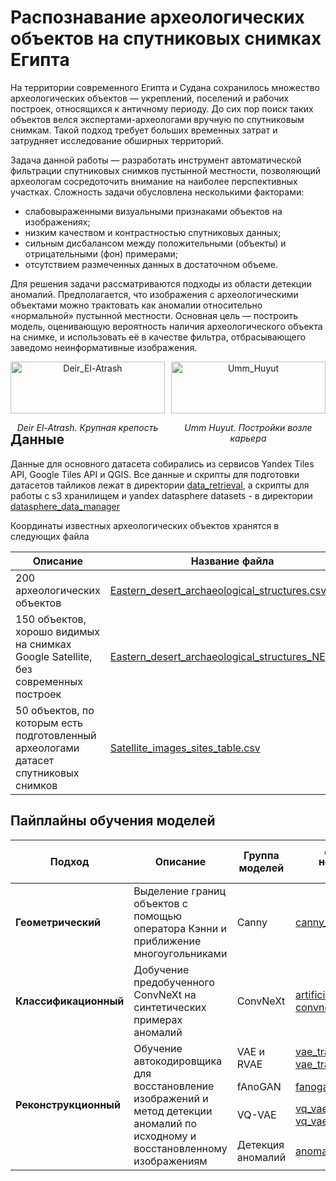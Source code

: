 # Распознавание археологических объектов на спутниковых снимках Египта

На территории современного Египта и Судана сохранилось множество археологических объектов — укреплений, поселений и рабочих построек, относящихся к античному периоду. До сих пор поиск таких объектов велся экспертами-археологами вручную по спутниковым снимкам. Такой подход требует больших временных затрат и затрудняет исследование обширных территорий.

Задача данной работы — разработать инструмент автоматической фильтрации спутниковых снимков пустынной местности, позволяющий археологам сосредоточить внимание на наиболее перспективных участках. Сложность задачи обусловлена несколькими факторами:
- слабовыраженными визуальными признаками объектов на изображениях;
- низким качеством и контрастностью спутниковых данных;
- сильным дисбалансом между положительными (объекты) и отрицательными (фон) примерами;
- отсутствием размеченных данных в достаточном объеме.

Для решения задачи рассматриваются подходы из области детекции аномалий. Предполагается, что изображения с археологическими объектами можно трактовать как аномалии относительно «нормальной» пустынной местности. Основная цель — построить модель, оценивающую вероятность наличия археологического объекта на снимке, и использовать её в качестве фильтра, отбрасывающего заведомо неинформативные изображения.

<div style="display: flex; justify-content: center; gap: 10px;">

  <div style="width: 50%; text-align: center;">
    <img src="./Deir_El-Atrash_10_2022.jpg" alt="Deir_El-Atrash" style="width: 100%;">
    <p><em>Deir El-Atrash. Крупная крепость</em></p>
  </div>

  <div style="width: 50%; text-align: center;">
    <img src="./Umm_Huyut_11_2022.jpg" alt="Umm_Huyut" style="width: 100%;">
    <p><em>Umm Huyut. Постройки возле карьера</em></p>
  </div>

</div>

## Данные

Данные для основного датасета собирались из сервисов Yandex Tiles API, Google Tiles API и QGIS.
Все данные и скрипты для подготовки датасетов тайликов лежат в директории [data_retrieval](https://github.com/nadiaroschina/archeological-sites-detection/tree/main/data_retrieval), а скрипты для работы с s3 хранилищем и yandex datasphere datasets - в директории [datasphere_data_manager](https://github.com/nadiaroschina/archeological-sites-detection/tree/main/datasphere_data_manager)

Координаты известных археологических объектов хранятся в следующих файла

| Описание                                                                                   | Название файла                                                |
|--------------------------------------------------------------------------------------------|--------------------------------------------------------------|
| 200 археологических объектов                                                              | [Eastern_desert_archaeological_structures.csv](https://github.com/nadiaroschina/archeological-sites-detection/tree/main/data_retrieval/coordinates_data/Eastern_desert_archaeological_structures.csv)               |
| 150 объектов, хорошо видимых на снимках Google Satellite, без современных построек         | [Eastern_desert_archaeological_structures_NEW.csv](https://github.com/nadiaroschina/archeological-sites-detection/tree/main/data_retrieval/coordinates_data/Eastern_desert_archaeological_structures_NEW.csv)            |
| 50 объектов, по которым есть подготовленный археологами датасет спутниковых снимков       | [Satellite_images_sites_table.csv](https://github.com/nadiaroschina/archeological-sites-detection/blob/main/data_retrieval/coordinates_data/Satellite_images_sites_table.csv)                           |



## Пайплайны обучения моделей

<table>
  <thead>
    <tr>
      <th>Подход</th>
      <th>Описание</th>
      <th>Группа моделей</th>
      <th>Директория с ноутбуками для обучения</th>
      <th>Отдельная директория с результатами</th>
    </tr>
  </thead>
  <tbody>
    <tr>
      <td><b>Геометрический</b></td>
      <td>Выделение границ объектов с помощью оператора Кэнни и приближение многоугольниками</td>
      <td>Canny</td>
      <td><a href="https://github.com/nadiaroschina/archeological-sites-detection/tree/main/canny_edge_detection">canny_edge_detection</a></td>
      <td><a href="https://github.com/nadiaroschina/archeological-sites-detection/tree/main/canny_edge_detection/edge_detection_results">edge_detection_results</a></td>
    </tr>
    <tr>
      <td><b>Классификационный</b></td>
      <td>Добучение предобученного ConvNeXt на синтетических примерах аномалий</td>
      <td>ConvNeXt</td>
      <td><a href="https://github.com/nadiaroschina/archeological-sites-detection/tree/main/artificial_data_generation">artificial_data_generation</a><br><a href="https://github.com/nadiaroschina/archeological-sites-detection/tree/main/convnext_on_artificial_data">convnext_on_artificial_data</a></td>
      <td></td>
    </tr>
    <tr>
      <td rowspan="4"><b>Реконструкционный</b></td>
      <td rowspan="4">Обучение автокодировщика для восстановление изображений и метод детекции аномалий по исходному и восстановленному изображениям</td>
      <td>VAE и RVAE</td>
      <td><a href="https://github.com/nadiaroschina/archeological-sites-detection/tree/main/vae_training_yandextiles">vae_training_yandextiles</a><br><a href="https://github.com/nadiaroschina/archeological-sites-detection/tree/main/vae_training_googletiles">vae_training_googletiles</a><br></td>
      <td></td>
    </tr>
    <tr>
      <td>fAnoGAN</td>
      <td><a href="https://github.com/nadiaroschina/archeological-sites-detection/tree/main/fanogan_training">fanogan_training</a></td>
      <td><a href="https://github.com/nadiaroschina/archeological-sites-detection/tree/main/fanogan_training_results">fanogan_training_results</a></td>
    </tr>
    <tr>
      <td>VQ-VAE</td>
      <td><a href="https://github.com/nadiaroschina/archeological-sites-detection/tree/main/vq_vae_training_googletiles">vq_vae_training_googletiles</a><br><a href="https://github.com/nadiaroschina/archeological-sites-detection/tree/main/vq_vae_training_sasgis">vq_vae_training_sasgis</td>
      <td><a href="https://github.com/nadiaroschina/archeological-sites-detection/tree/main/vq_vae_training_googletiles_results">vq_vae_training_googletiles_results</a><br><a href="https://github.com/nadiaroschina/archeological-sites-detection/tree/main/vq_vae_training_sasgis_results">vq_vae_training_sasgis_results</a></td>
    </tr>
    <tr>
      <td>Детекция аномалий</td>
      <td><a href="https://github.com/nadiaroschina/archeological-sites-detection/tree/main/anomaly_detection_models">anomaly_detection_models</a></td>
      <td></td>
    </tr>
  </tbody>
</table>
